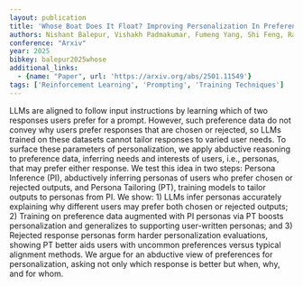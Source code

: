 ```yaml
---
layout: publication
title: 'Whose Boat Does It Float? Improving Personalization In Preference Tuning Via Inferred User Personas'
authors: Nishant Balepur, Vishakh Padmakumar, Fumeng Yang, Shi Feng, Rachel Rudinger, Jordan Lee Boyd-graber
conference: "Arxiv"
year: 2025
bibkey: balepur2025whose
additional_links:
  - {name: "Paper", url: 'https://arxiv.org/abs/2501.11549'}
tags: ['Reinforcement Learning', 'Prompting', 'Training Techniques']
---
```

LLMs are aligned to follow input instructions by learning which of two responses users prefer for a prompt. However, such preference data do not convey why users prefer responses that are chosen or rejected, so LLMs trained on these datasets cannot tailor responses to varied user needs. To surface these parameters of personalization, we apply abductive reasoning to preference data, inferring needs and interests of users, i.e., personas, that may prefer either response. We test this idea in two steps: Persona Inference (PI), abductively inferring personas of users who prefer chosen or rejected outputs, and Persona Tailoring (PT), training models to tailor outputs to personas from PI. We show: 1) LLMs infer personas accurately explaining why different users may prefer both chosen or rejected outputs; 2) Training on preference data augmented with PI personas via PT boosts personalization and generalizes to supporting user-written personas; and 3) Rejected response personas form harder personalization evaluations, showing PT better aids users with uncommon preferences versus typical alignment methods. We argue for an abductive view of preferences for personalization, asking not only which response is better but when, why, and for whom.
